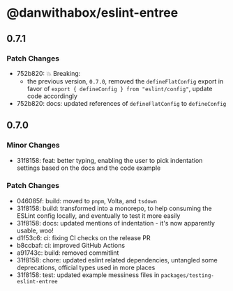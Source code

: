 # @danwithabox/eslint-entree

## 0.7.1

### Patch Changes

- 752b820: 💥 Breaking:
  - the previous version, `0.7.0`, removed the `defineFlatConfig` export in favor of `export { defineConfig } from "eslint/config"`, update code accordingly
- 752b820: docs: updated references of `defineFlatConfig` to `defineConfig`

## 0.7.0

### Minor Changes

- 31f8158: feat: better typing, enabling the user to pick indentation settings based on the docs and the code example

### Patch Changes

- 046085f: build: moved to `pnpm`, Volta, and `tsdown`
- 31f8158: build: transformed into a monorepo, to help consuming the ESLint config locally, and eventually to test it more easily
- 31f8158: docs: updated mentions of indentation - it's now apparently usable, woo!
- d1f53c6: ci: fixing CI checks on the release PR
- b8ccbaf: ci: improved GitHub Actions
- a91743c: build: removed commitlint
- 31f8158: chore: updated eslint related dependencies, untangled some deprecations, official types used in more places
- 31f8158: test: updated example messiness files in `packages/testing-eslint-entree`
